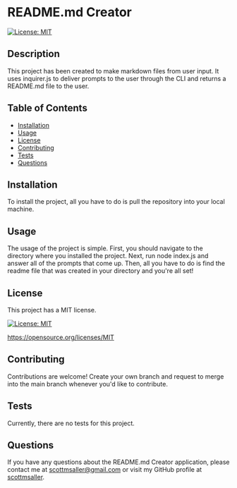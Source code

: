 
  # README.md Creator
  [![License: MIT](https://img.shields.io/badge/License-MIT-yellow.svg)](https://opensource.org/licenses/MIT)


  ## Description
  This project has been created to make markdown files from user input. It uses inquirer.js to deliver prompts to the user through the CLI and returns a README.md file to the user.


  ## Table of Contents
  * [Installation](#installation)
  * [Usage](#usage)
  * [License](#license)
  * [Contributing](#contributing)
  * [Tests](#tests)
  * [Questions](#questions)


  ## Installation
  To install the project, all you have to do is pull the repository into your local machine.


  ## Usage
  The usage of the project is simple. First, you should navigate to the directory where you installed the project. Next, run node index.js and answer all of the prompts that come up. Then, all you have to do is find the readme file that was created in your directory and you're all set!


  ## License
  
This project has a MIT license. 

[![License: MIT](https://img.shields.io/badge/License-MIT-yellow.svg)](https://opensource.org/licenses/MIT) 

https://opensource.org/licenses/MIT 

  


  ## Contributing
  Contributions are welcome! Create your own branch and request to merge into the main branch whenever you'd like to contribute.


  ## Tests
  Currently, there are no tests for this project.


  ## Questions
  If you have any questions about the README.md Creator application, please contact me at scottmsaller@gmail.com or visit my GitHub profile at [scottmsaller](https://github.com/scottmsaller).
